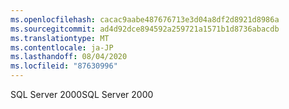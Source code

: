 ```yaml
---
ms.openlocfilehash: cacac9aabe487676713e3d04a8df2d8921d8986a
ms.sourcegitcommit: ad4d92dce894592a259721a1571b1d8736abacdb
ms.translationtype: MT
ms.contentlocale: ja-JP
ms.lasthandoff: 08/04/2020
ms.locfileid: "87630996"
---
```

<span data-ttu-id="0a9f4-101">SQL Server 2000</span><span class="sxs-lookup"><span data-stu-id="0a9f4-101">SQL Server 2000</span></span>
